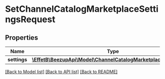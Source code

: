 # SetChannelCatalogMarketplaceSettingsRequest

## Properties
Name | Type | Description | Notes
------------ | ------------- | ------------- | -------------
**settings** | [**\EffetB\BeezupApi\Model\ChannelCatalogMarketplaceSettingArray**](ChannelCatalogMarketplaceSettingArray.md) |  | 

[[Back to Model list]](../README.md#documentation-for-models) [[Back to API list]](../README.md#documentation-for-api-endpoints) [[Back to README]](../README.md)


